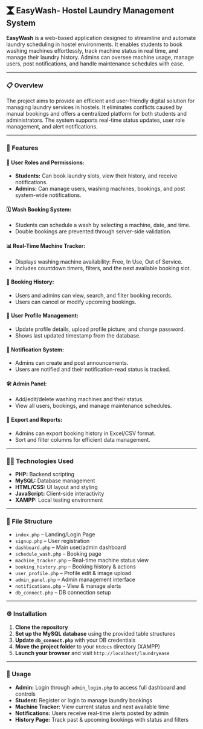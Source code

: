 ## 🮚 EasyWash- Hostel Laundry Management System

**EasyWash** is a web-based application designed to streamline and automate laundry scheduling in hostel environments. It enables students to book washing machines effortlessly, track machine status in real time, and manage their laundry history. Admins can oversee machine usage, manage users, post notifications, and handle maintenance schedules with ease.

---

### 📋 Overview

The project aims to provide an efficient and user-friendly digital solution for managing laundry services in hostels. It eliminates conflicts caused by manual bookings and offers a centralized platform for both students and administrators. The system supports real-time status updates, user role management, and alert notifications.

---

### 🌟 Features

#### 👥 User Roles and Permissions:
- **Students:** Can book laundry slots, view their history, and receive notifications.
- **Admins:** Can manage users, washing machines, bookings, and post system-wide notifications.

#### 🗓️ Wash Booking System:
- Students can schedule a wash by selecting a machine, date, and time.
- Double bookings are prevented through server-side validation.

#### 📊 Real-Time Machine Tracker:
- Displays washing machine availability: Free, In Use, Out of Service.
- Includes countdown timers, filters, and the next available booking slot.

#### 📒 Booking History:
- Users and admins can view, search, and filter booking records.
- Users can cancel or modify upcoming bookings.

#### 👤 User Profile Management:
- Update profile details, upload profile picture, and change password.
- Shows last updated timestamp from the database.

#### 🔔 Notification System:
- Admins can create and post announcements.
- Users are notified and their notification-read status is tracked.

#### 🛠️ Admin Panel:
- Add/edit/delete washing machines and their status.
- View all users, bookings, and manage maintenance schedules.

#### 📄 Export and Reports:
- Admins can export booking history in Excel/CSV format.
- Sort and filter columns for efficient data management.

---

### 🧑‍💻 Technologies Used

- **PHP:** Backend scripting
- **MySQL:** Database management
- **HTML/CSS:** UI layout and styling
- **JavaScript:** Client-side interactivity
- **XAMPP:** Local testing environment

---

### 📁 File Structure

- `index.php` – Landing/Login Page  
- `signup.php` – User registration  
- `dashboard.php` – Main user/admin dashboard  
- `schedule_wash.php` – Booking page  
- `machine_tracker.php` – Real-time machine status view  
- `booking_history.php` – Booking history & actions  
- `user_profile.php` – Profile edit & image upload  
- `admin_panel.php` – Admin management interface  
- `notifications.php` – View & manage alerts  
- `db_connect.php` – DB connection setup  

---

### ⚙️ Installation

1. **Clone the repository**
2. **Set up the MySQL database** using the provided table structures
3. **Update `db_connect.php`** with your DB credentials
4. **Move the project folder** to your `htdocs` directory (XAMPP)
5. **Launch your browser** and visit `http://localhost/laundryease`

---

### 🚀 Usage

- **Admin:** Login through `admin_login.php` to access full dashboard and controls  
- **Student:** Register or login to manage laundry bookings  
- **Machine Tracker:** View current status and next available time  
- **Notifications:** Users receive real-time alerts posted by admin  
- **History Page:** Track past & upcoming bookings with status and filters



